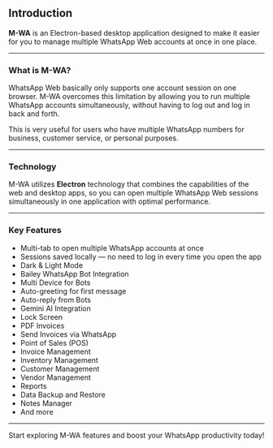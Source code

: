 ## Introduction

**M-WA** is an Electron-based desktop application designed to make it easier for you to manage multiple WhatsApp Web accounts at once in one place.

---

### What is M-WA?

WhatsApp Web basically only supports one account session on one browser. M-WA overcomes this limitation by allowing you to run multiple WhatsApp accounts simultaneously, without having to log out and log in back and forth.

This is very useful for users who have multiple WhatsApp numbers for business, customer service, or personal purposes.

---

### Technology

M-WA utilizes **Electron** technology that combines the capabilities of the web and desktop apps, so you can open multiple WhatsApp Web sessions simultaneously in one application with optimal performance.

---

### Key Features

- Multi-tab to open multiple WhatsApp accounts at once
- Sessions saved locally — no need to log in every time you open the app
- Dark & ​​Light Mode
- Bailey WhatsApp Bot Integration
- Multi Device for Bots
- Auto-greeting for first message
- Auto-reply from Bots
- Gemini AI Integration
- Lock Screen
- PDF Invoices
- Send Invoices via WhatsApp
- Point of Sales (POS)
- Invoice Management
- Inventory Management
- Customer Management
- Vendor Management
- Reports
- Data Backup and Restore
- Notes Manager
- And more

---

Start exploring M-WA features and boost your WhatsApp productivity today!